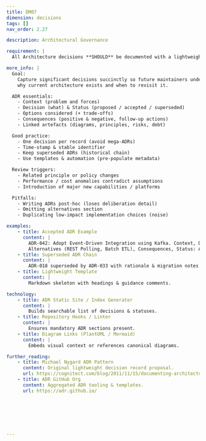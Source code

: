 ```yaml
---
title: DM07
dimension: decisions
tags: []
nav_order: 2.27

description: Architectural Governance

requirement: |
  All Architecture decisions **SHOULD** be documented with a lightweight Architecture Decision Record with options and clear rationale. E.g. SEQF Any Decision Record Template (GitHub)

more_info: |
  Goal:
    Capture significant decisions succinctly so future maintainers understand
    why current architecture exists and when to revisit it.

  ADR essentials:
    - Context (problem and forces)
    - Decision (what) & Status (proposed / accepted / superseded)
    - Options considered (+ trade-offs)
    - Consequences (positive & negative, follow-up actions)
    - Linked artefacts (diagrams, principles, risks, debt)

  Good practice:
    - One decision per record (avoid mega-ADRs)
    - Time-stamp & stable identifier
    - Keep superseded ADRs (historical chain)
    - Use templates & automation (pre-populate metadata)

  Review triggers:
    - Related principle or policy changes
    - Performance / cost anomalies contradict assumptions
    - Introduction of major new capabilities / platforms

  Pitfalls:
    - Writing ADRs post-hoc (loses deliberation detail)
    - Omitting alternatives section
    - Duplicating low-impact implementation choices (noise)

examples: 
    - title: Accepted ADR Example
      content: |
        ADR-042: Adopt Event-Driven Integration using Kafka. Context, Decision,
        Alternatives (REST Polling, Batch ETL), Consequences, Status: Accepted.
    - title: Superseded ADR Chain
      content: |
        ADR-018 superseded by ADR-033 with rationale & migration notes.
    - title: Lightweight Template
      content: |
        Markdown skeleton with headings & guidance comments.

technology:
    - title: ADR Static Site / Index Generator
      content: |
        Builds searchable list of decisions & statuses.
    - title: Repository Hooks / Linter
      content: |
        Ensures mandatory ADR sections present.
    - title: Diagram Links (PlantUML / Mermaid)
      content: |
        Embeds visual context or references canonical diagrams.

further_reading:
    - title: Michael Nygard ADR Pattern
      content: Original lightweight decision record proposal.
      url: https://cognitect.com/blog/2011/11/15/documenting-architecture-decisions
    - title: ADR GitHub Org
      content: Aggregated ADR tooling & templates.
      url: https://adr.github.io/







---
```

